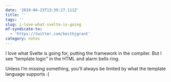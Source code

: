 ```yaml
---
date: '2019-04-23T13:39:27.111Z'
title: ''
tags: ''
slug: i-love-what-svelte-is-going
mf-syndicate-to:
  - 'https://twitter.com/keithjgrant'
category: notes
---
```

I love what Svelte is going for, putting the framework in the compiler. But I see “template logic” in the HTML and alarm bells ring.

Unless I’m missing something, you&#39;ll always be limited by  what the template language supports :(
